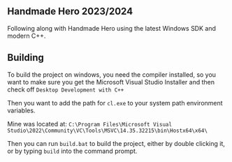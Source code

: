 ## Handmade Hero 2023/2024

Following along with Handmade Hero using the latest Windows SDK and modern C++.

## Building

To build the project on windows, you need the compiler installed, so you want to make sure you get the Microsoft Visual Studio Installer and then check off `Desktop Development with C++`

Then you want to add the path for `cl.exe` to your system path environment variables.

Mine was located at: `C:\Program Files\Microsoft Visual Studio\2022\Community\VC\Tools\MSVC\14.35.32215\bin\Hostx64\x64\`

Then you can run `build.bat` to build the project, either by double clicking it, or by typing `build` into the command prompt.

